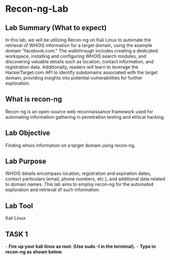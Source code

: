 # Recon-ng-Lab
<h2>Lab Summary (What to expect) </h2>
In this lab, we will be utilizing Recon-ng on Kali Linux to automate the retrieval of WHOIS information for a target domain, using the example domain "facebook.com." The walkthrough includes creating a dedicated workspace, installing and configuring WHOIS search modules, and discovering valuable details such as location, contact information, and registration data. Additionally, readers will learn to leverage the HackerTarget.com API to identify subdomains associated with the target domain, providing insights into potential vulnerabilities for further exploration.

<h2>What is recon-ng </h2>
Recon-ng is an open-source web reconnaissance framework used for automating information gathering in penetration testing and ethical hacking.

<h2>Lab Objective </h2>
Finding whois information on a target domain using recon-ng.

<h2>Lab Purpose</h2>
WHOIS details encompass location, registration and expiration dates, contact particulars (email, phone numbers, etc.), and additional data related to domain names. This lab aims to employ recon-ng for the automated exploration and retrieval of such information.

<h2>Lab Tool</h2>

Kali Linux

<h2>TASK 1</h2>
- <b>Fire up your kali linux as root. (Use sudo -I in the terminal).</b>
- <b>Type in recon-ng as shown below. </b>

